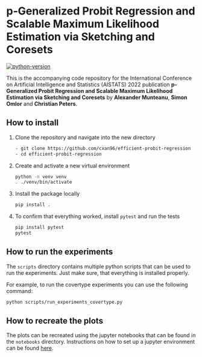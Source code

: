 # p-Generalized Probit Regression and Scalable Maximum Likelihood Estimation via Sketching and Coresets

[![python-version](https://img.shields.io/badge/python-3.8%20%7C%203.9-blue)](https://img.shields.io/badge/python-3.8%20%7C%203.9-blue)

This is the accompanying code repository for the International Conference on Artificial Intelligence and Statistics (AISTATS) 2022
publication **p-Generalized Probit Regression and Scalable Maximum Likelihood Estimation via Sketching and Coresets** 
by **Alexander Munteanu**, **Simon Omlor** and **Christian Peters**.

## How to install

1. Clone the repository and navigate into the new directory

   ```bash
   - git clone https://github.com/cxan96/efficient-probit-regression 
   - cd efficient-probit-regression
   ```


2. Create and activate a new virtual environment

   ```bash
   python -m venv venv
   . ./venv/bin/activate
   ```

3. Install the package locally

   ```bash
   pip install .
   ```

4. To confirm that everything worked, install `pytest` and run the tests
   ```bash
   pip install pytest
   pytest
   ```

## How to run the experiments

The `scripts` directory contains multiple python scripts that can be
used to run the experiments.
Just make sure, that everything is installed properly.

For example, to run the covertype experiments you can use the following command:

```bash
python scripts/run_experiments_covertype.py
```

## How to recreate the plots

The plots can be recreated using the jupyter notebooks that can be
found in the `notebooks` directory.
Instructions on how to set up a jupyter environment can be found
[here](https://jupyter.org/).





